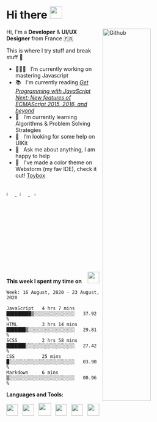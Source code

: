<h1 align="left">Hi there <img src="https://github.com/blackcater/blackcater/raw/master/images/Hi.gif" height="32" /></h1>

<!-- Any image aligned to the right. Beware the width -->
<!-- 
<img width="50%" align="right" alt="Github" src="https://static.dribbble.com/users/2187949/screenshots/13965738/media/a7264b30e5da7df844f9ff61e68e7a1d.jpg"/> 
-->
<img width="50%" align="right" alt="Github" src="https://iili.io/dv1nTl.md.png"/> 


Hi, I'm a **Developer** & **UI/UX Designer** from France 🇫🇷 

This is where I try stuff and break stuff :rofl:




- 👨🏽‍💻 &nbsp; I’m currently working on mastering Javascript
- 📚 &nbsp; I'm currently reading [*Get Programming with JavaScript Next: New features of ECMAScript 2015, 2016, and beyond*](https://www.amazon.com/Get-Programming-JavaScript-Next-ECMAScript/dp/1617294209)
- 🌱 &nbsp; I’m currently learning Algorithms & Problem Solving Strategies
- 🤔 &nbsp; I’m looking for some help on UIKit
- 💬 &nbsp; Ask me about anything, I am happy to help
- 🎨 &nbsp; I've made a color theme on Webstorm (my fav IDE), check it out! [Toybox](https://github.com/JamesHarrys/Toybox)

<br/>

<!-- Contact -->
<div class="contacts" display="flex"; justify-content="center"; align-items="center";>
  
  <a href="https://twitter.com/harrys_nature">
    <img src="https://upload.wikimedia.org/wikipedia/fr/thumb/c/c8/Twitter_Bird.svg/944px-Twitter_Bird.svg.png" width="4.5%" ;></img>
  </a>
  &nbsp;
  <a href="mailto:bissickj@gmail.com">
    <img src="https://i.postimg.cc/s20zgYV8/gmail.png" width="4.5%" ;></img>
  </a>
  &nbsp;&nbsp;
  <a href="https://www.linkedin.com/in/jean-marc-bissick-945b3a153/">
    <img src="https://svgshare.com/i/P1f.svg" width="3.8%" ;></img>
  </a>
  <!--
      <a href="https://www.linkedin.com/in/jean-marc-bissick-945b3a153/">
    <img src="https://i.postimg.cc/hG844zJR/linkedin.jpg" height="8%" ; width="13%" ;></img>
  </a>
  -->
  
</div>

<br/>

<!-- <img src="https://media.giphy.com/media/VgCDAzcKvsR6OM0uWg/giphy.gif" width="50"> -->

**This week I spent my time on** &nbsp;&nbsp; <img src="https://i.imgur.com/SGcBeE9.gif" width="30">

<!--START_SECTION:waka-->
```text
Week: 16 August, 2020 - 23 August, 2020

JavaScript   4 hrs 7 mins    █████████▒░░░░░░░░░░░░░░░   37.92 % 
HTML         3 hrs 14 mins   ███████▒░░░░░░░░░░░░░░░░░   29.81 % 
SCSS         2 hrs 58 mins   ███████░░░░░░░░░░░░░░░░░░   27.42 % 
CSS          25 mins         █░░░░░░░░░░░░░░░░░░░░░░░░   03.90 % 
Markdown     6 mins          ▒░░░░░░░░░░░░░░░░░░░░░░░░   00.96 % 
```
<!--END_SECTION:waka-->


**Languages and Tools:**

<!-- <a href="#" alt="reactjs"><code><img height="20" src="https://svgshare.com/i/NWx.svg"></code></a> -->

<a href="#" alt="javascript"><img height="30" src="https://github.com/blackcater/blackcater/raw/master/images/logo-javascript.svg"></a>&nbsp;&nbsp;
<a href="#" alt="typescript"><img height="30" src="https://github.com/blackcater/blackcater/raw/master/images/logo-typescript.svg"></a>&nbsp;&nbsp;
<a href="#" alt="nodejs"><img height="33" src="https://github.com/blackcater/blackcater/raw/master/images/logo-nodejs.svg"></a>&nbsp;&nbsp;
<a href="#" alt="deno"><img height="30" src="https://github.com/blackcater/blackcater/raw/master/images/logo-deno.svg"></a>&nbsp;&nbsp;
<a href="#" alt="swift"><img height="30" src="https://svgshare.com/i/NWS.svg"></a>&nbsp;&nbsp;
<a href="#" alt="clang"><img height="31" src="https://svgshare.com/i/Ntk.svg"></a>&nbsp;&nbsp;

